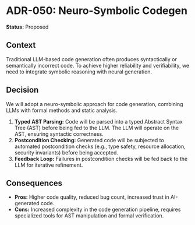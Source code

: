 # ADR-050: Neuro-Symbolic Codegen

**Status:** Proposed

## Context

Traditional LLM-based code generation often produces syntactically or semantically incorrect code. To achieve higher reliability and verifiability, we need to integrate symbolic reasoning with neural generation.

## Decision

We will adopt a neuro-symbolic approach for code generation, combining LLMs with formal methods and static analysis.

1.  **Typed AST Parsing:** Code will be parsed into a typed Abstract Syntax Tree (AST) before being fed to the LLM. The LLM will operate on the AST, ensuring syntactic correctness.
2.  **Postcondition Checking:** Generated code will be subjected to automated postcondition checks (e.g., type safety, resource allocation, security invariants) before being accepted.
3.  **Feedback Loop:** Failures in postcondition checks will be fed back to the LLM for iterative refinement.

## Consequences

- **Pros:** Higher code quality, reduced bug count, increased trust in AI-generated code.
- **Cons:** Increased complexity in the code generation pipeline, requires specialized tools for AST manipulation and formal verification.

